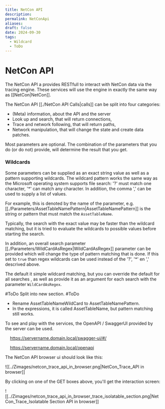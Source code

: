 ```yaml
---
title: NetCon API
description: 
permalink: NetConApi
aliases: 
draft: false
date: 2024-09-30
tags:
  - Wildcard
  - ToDo
---
```

# NetCon API

The NetCon API a provides RESTfull to interact with NetCon data via the tracing engine. These services will use the engine in exactly the same way as [[NetCon|NetCon]].

The NetCon API [[./NetCon API Calls|calls]] can be split into four categories:

- (Meta) information, about the API and the server
- Look up and search, that will return connections,
- Trace and network following, that will return paths,
- Network manipulation, that will change the state and create data patches.  

Most parameters are optional. The combination of the parameters that you do (or do not) provide, will determine the result that you get.
  
### Wildcards
Some parameters can be supplied as an exact string value as well as a pattern supporting wildcards. The wildcard pattern works the same way as the Microsoft operating system supports file search: '?' must match one character, '\*' can match any character.
In addition, the comma ',' can be used to supply a list of values.

For example, this is denoted by the name of the parameter, e.g. [[./Parameters/AssetTableNamePattern|AssetTableNamePattern]] is the string or pattern that must match the `AssetTableName`.

Typically, the search with the exact value may be faster than the wildcard matching, but it is tried to evaluate the wildcards to possible values before starting the search.

In addition, an overall search parameter [[./Parameters/WildCardAsRegex|WildCardAsRegex]] parameter can be provided which will change the type of pattern matching that is done.
If this set to `true` than regex wildcards can be used instead of the '?', '\*' en ',' descrived above.

The default it simple wildcard matching, but you can override the default for all searches , as well as provide it as an argument for each search with the parameter `WildCardAsRegex`.

#ToDo Split into new section. #ToDo 

- Rename AssetTableNameWildCard to AssetTableNamePattern.
- In the expressions, it is called AssetTableName, but pattern matching still works.
 
To see and play with the services, the OpenAPI / SwaggerUI provided by the server can be used.

    https://servername.domain.local/swagger-ui/#/

    https://servername.domain.local/openapi

The NetCon API browser ui should look like this:

![[../Zimages/netcon_trace_api_in_browser.png|NetCon_Trace_API in browser]]

  
By clicking on one of the GET boxes above, you'll get the interaction screen:

![[../Zimages/netcon_trace_api_in_browser_trace_isolatable_section.png|NetCon_Trace_Isolatable Section API in browser]]
